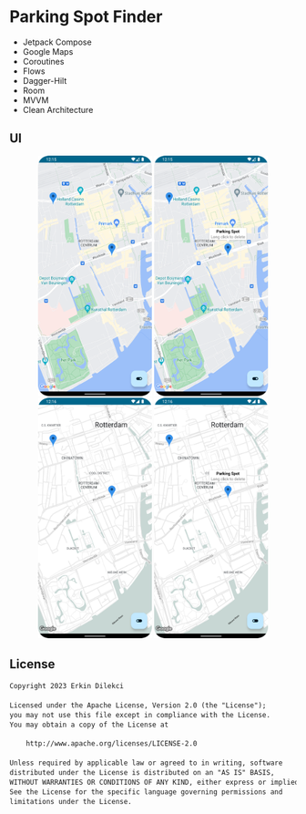 # Parking Spot Finder

- Jetpack Compose
- Google Maps
- Coroutines
- Flows
- Dagger-Hilt
- Room
- MVVM
- Clean Architecture

## UI
<div align="center">
  <img src="https://raw.githubusercontent.com/erkindil/GithubRepositoryEdit/main/psb1.png" width="200">
  <img src="https://raw.githubusercontent.com/erkindil/GithubRepositoryEdit/main/psb2.png" width="200">
  <img src="https://raw.githubusercontent.com/erkindil/GithubRepositoryEdit/main/psb3.png" width="200">
  <img src="https://raw.githubusercontent.com/erkindil/GithubRepositoryEdit/main/psb4.png" width="200">
</div>


## License
```xml
Copyright 2023 Erkin Dilekci

Licensed under the Apache License, Version 2.0 (the "License");
you may not use this file except in compliance with the License.
You may obtain a copy of the License at

    http://www.apache.org/licenses/LICENSE-2.0

Unless required by applicable law or agreed to in writing, software
distributed under the License is distributed on an "AS IS" BASIS,
WITHOUT WARRANTIES OR CONDITIONS OF ANY KIND, either express or implied.
See the License for the specific language governing permissions and
limitations under the License.
```
